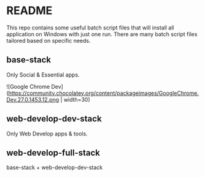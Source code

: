 # README
This repo contains some useful batch script files that will install all application on Windows with just one run. There are many batch script files tailored based on specific needs.

## base-stack
Only Social & Essential apps.

![Google Chrome Dev](https://community.chocolatey.org/content/packageimages/GoogleChrome.Dev.27.0.1453.12.png | width=30)

## web-develop-dev-stack
Only Web Develop apps & tools.

## web-develop-full-stack
base-stack + web-develop-dev-stack
